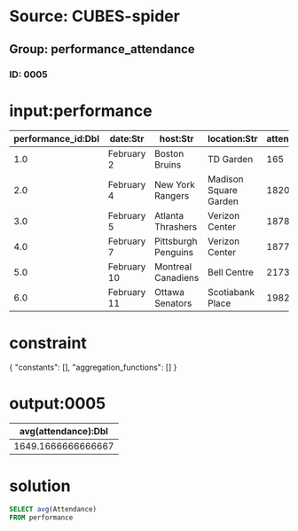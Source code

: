 # Source: CUBES-spider
## Group: performance_attendance
### ID: 0005

# input:performance

| performance_id:Dbl | date:Str | host:Str | location:Str | attendance:Int |
|---|---|---|---|---|
| 1.0 | February 2 | Boston Bruins | TD Garden | 165 |
| 2.0 | February 4 | New York Rangers | Madison Square Garden | 1820 |
| 3.0 | February 5 | Atlanta Thrashers | Verizon Center | 1878 |
| 4.0 | February 7 | Pittsburgh Penguins | Verizon Center | 1877 |
| 5.0 | February 10 | Montreal Canadiens | Bell Centre | 2173 |
| 6.0 | February 11 | Ottawa Senators | Scotiabank Place | 1982 |

# constraint

{
  "constants": [],
  "aggregation_functions": []
}

# output:0005

| avg(attendance):Dbl |
|---|
| 1649.1666666666667 |

# solution

```sql
SELECT avg(Attendance)
FROM performance
```
